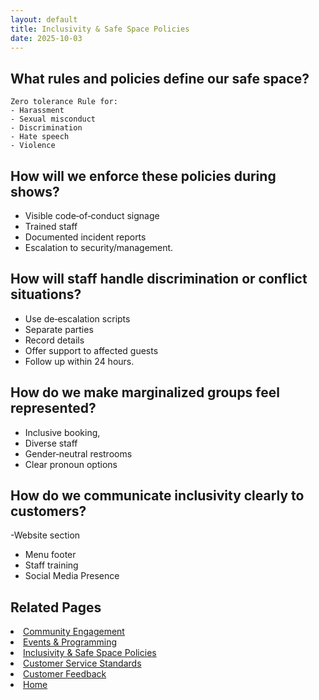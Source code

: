 ```yaml
---
layout: default
title: Inclusivity & Safe Space Policies
date: 2025-10-03
---
```


## What rules and policies define our safe space?
    Zero tolerance Rule for: 
    - Harassment
    - Sexual misconduct
    - Discrimination
    - Hate speech
    - Violence

## How will we enforce these policies during shows?
- Visible code‑of‑conduct signage
- Trained staff
- Documented incident reports
- Escalation to security/management.

## How will staff handle discrimination or conflict situations?
- Use de‑escalation scripts
- Separate parties
- Record details
- Offer support to affected guests
- Follow up within 24 hours.

## How do we make marginalized groups feel represented?
- Inclusive booking,
- Diverse staff  
- Gender‑neutral restrooms
- Clear pronoun options 

## How do we communicate inclusivity clearly to customers?
-Website section
- Menu footer
- Staff training
- Social Media Presence

## Related Pages
<li><a href="{{ site.baseurl }}/customers/community.html">Community Engagement</a></li>
<li><a href="{{ site.baseurl }}/customers/events.html">Events & Programming</a></li>
<li><a href="{{ site.baseurl }}/customers/policies.html">Inclusivity & Safe Space Policies</a></li>
<li><a href="{{ site.baseurl }}/customers/standards.html">Customer Service Standards</a></li>
<li><a href="{{ site.baseurl }}/customers/surveys.html">Customer Feedback</a></li>
<li><a href="{{ site.baseurl }}/index.html">Home</a></li>